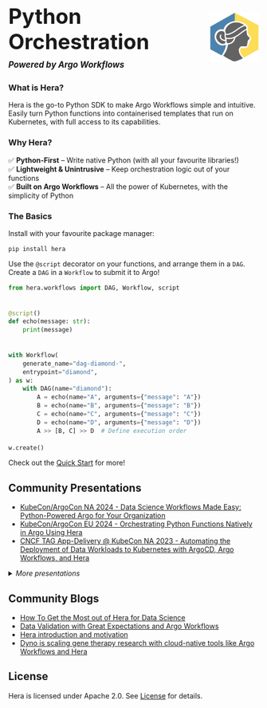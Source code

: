 <div style="display: flex; align-items: center; gap: 20px;">
  <h1 style="margin: 0;">
  <span style="font-size: 1.5em;">Python Orchestration</span><br>
  <span style="font-size: 0.6em;"><em>Powered by Argo Workflows</em></span>
  </h1>
  <img src="https://raw.githubusercontent.com/argoproj-labs/hera/main/docs/assets/hera-logo.svg" width="20%" alt="Hera mascot" style="margin-left: auto;">
</div>

### What is Hera?

Hera is the go-to Python SDK to make Argo Workflows simple and intuitive. Easily turn Python functions into
containerised templates that run on Kubernetes, with full access to its capabilities.

### Why Hera?

✅ **Python-First** – Write native Python (with all your favourite libraries!)  
✅ **Lightweight & Unintrusive** – Keep orchestration logic out of your functions  
✅ **Built on Argo Workflows** – All the power of Kubernetes, with the simplicity of Python  

### The Basics

Install with your favourite package manager:

```
pip install hera
```

Use the `@script` decorator on your functions, and arrange them in a `DAG`. Create a `DAG` in a `Workflow` to submit it
to Argo!

```python
from hera.workflows import DAG, Workflow, script


@script()
def echo(message: str):
    print(message)


with Workflow(
    generate_name="dag-diamond-",
    entrypoint="diamond",
) as w:
    with DAG(name="diamond"):
        A = echo(name="A", arguments={"message": "A"})
        B = echo(name="B", arguments={"message": "B"})
        C = echo(name="C", arguments={"message": "C"})
        D = echo(name="D", arguments={"message": "D"})
        A >> [B, C] >> D  # Define execution order

w.create()
```

Check out the [Quick Start](walk-through/quick-start.md) for more!

## Community Presentations

<!-- Add 3 most recent talks here. Keep in sync with README.md. -->

- [KubeCon/ArgoCon NA 2024 - Data Science Workflows Made Easy: Python-Powered Argo for Your Organization](https://www.youtube.com/watch?v=hZOcj5uVQOo&list=PLj6h78yzYM2Ow7Jy0paxwrimeuFGONU_7&index=14)
- [KubeCon/ArgoCon EU 2024 - Orchestrating Python Functions Natively in Argo Using Hera](https://www.youtube.com/watch?v=4G3Q6VMBvfI&list=PLj6h78yzYM2NA4NbSC6_mQNza2r3WV87h&index=4)
- [CNCF TAG App-Delivery @ KubeCon NA 2023 - Automating the Deployment of Data Workloads to Kubernetes with ArgoCD, Argo Workflows, and Hera](https://www.youtube.com/watch?v=NZCmYRVziGY&t=12481s&ab_channel=CNCFTAGAppDelivery)

<details><summary><i>More presentations</i></summary>

<ul>
  <li>
    <a href="https://www.youtube.com/watch?v=nRYf3GkKpss&ab_channel=CNCF%5BCloudNativeComputingFoundation%5D">
      KubeCon/ArgoCon NA 2023 - How to Train an LLM with Argo Workflows and Hera
    </a>
    <ul>
      <li>
        <a href="https://github.com/flaviuvadan/kubecon_na_23_llama2_finetune">
          Featured code
        </a>
      </li>
    </ul>
  </li>
  <li>
    <a href="https://www.youtube.com/watch?v=h2TEw8kd1Ds">
      KubeCon/ArgoCon EU 2023 - Scaling gene therapy with Argo Workflows and Hera
    </a>
  </li>
  <li>
    <a href="https://youtu.be/sSLFVIIEKcE?t=2088">
      DoKC Town Hall #2 - Unsticking ourselves from Glue - Migrating PayIt's Data Pipelines to Argo Workflows and Hera
    </a>
  </li>
  <li>
    <a href="https://youtu.be/sdkBDPOdQ-g?t=231">
      Argo Workflows and Events Community Meeting 15 June 2022 - Hera project update
    </a>
  </li>
  <li>
    <a href="https://youtu.be/QETfzfVV-GY?t=181">
      Argo Workflows and Events Community Meeting 20 Oct 2021 - Hera introductory presentation
    </a>
  </li>
</ul>


</details>

## Community Blogs

<!-- Add 3 most recent blogs here. Keep in sync with README.md. -->
<!-- Currently 4 blogs - add collapsable section when next blog is added, and remove this comment -->

- [How To Get the Most out of Hera for Data Science](https://pipekit.io/blog/how-to-get-the-most-out-of-hera-for-data-science)
- [Data Validation with Great Expectations and Argo Workflows](https://towardsdatascience.com/data-validation-with-great-expectations-and-argo-workflows-b8e3e2da2fcc)
- [Hera introduction and motivation](https://www.dynotx.com/hera-the-missing-argo-workflows-python-sdk/)
- [Dyno is scaling gene therapy research with cloud-native tools like Argo Workflows and Hera](https://www.dynotx.com/argo-workflows-hera/)


## License

Hera is licensed under Apache 2.0. See [License](https://github.com/argoproj-labs/hera/blob/main/LICENSE) for details.
